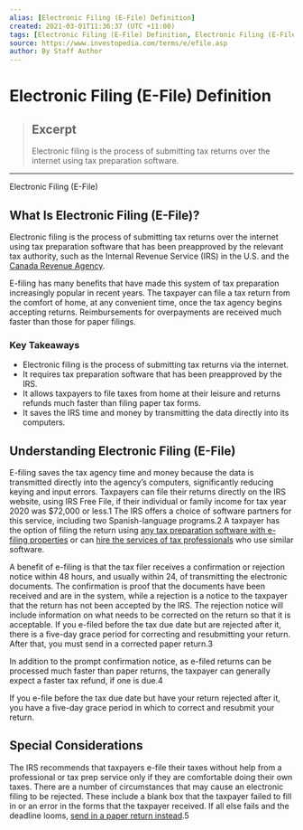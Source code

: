 ```yaml
---
alias: [Electronic Filing (E-File) Definition]
created: 2021-03-01T11:36:37 (UTC +11:00)
tags: [Electronic Filing (E-File) Definition, Electronic Filing (E-File)]
source: https://www.investopedia.com/terms/e/efile.asp
author: By Staff Author
---
```


# Electronic Filing (E-File) Definition

> ## Excerpt
> Electronic filing is the process of submitting tax returns over the internet using tax preparation software.

---

Electronic Filing (E-File)
## What Is Electronic Filing (E-File)?

Electronic filing is the process of submitting tax returns over the internet using tax preparation software that has been preapproved by the relevant tax authority, such as the Internal Revenue Service (IRS) in the U.S. and the [Canada Revenue Agency](https://www.investopedia.com/terms/c/ccra.asp).

E-filing has many benefits that have made this system of tax preparation increasingly popular in recent years. The taxpayer can file a tax return from the comfort of home, at any convenient time, once the tax agency begins accepting returns. Reimbursements for overpayments are received much faster than those for paper filings.

### Key Takeaways

-   Electronic filing is the process of submitting tax returns via the internet.
-   It requires tax preparation software that has been preapproved by the IRS.
-   It allows taxpayers to file taxes from home at their leisure and returns refunds much faster than filing paper tax forms.
-   It saves the IRS time and money by transmitting the data directly into its computers.

## Understanding Electronic Filing (E-File)

E-filing saves the tax agency time and money because the data is transmitted directly into the agency’s computers, significantly reducing keying and input errors. Taxpayers can file their returns directly on the IRS website, using IRS Free File, if their individual or family income for tax year 2020 was $72,000 or less.1 The IRS offers a choice of software partners for this service, including two Spanish-language programs.2 A taxpayer has the option of filing the return using [any tax preparation software with e-filing properties](https://www.investopedia.com/best-tax-software-5069775) or can [hire the services of tax professionals](https://www.investopedia.com/best-tax-preparation-services-5089924) who use similar software.

A benefit of e-filing is that the tax filer receives a confirmation or rejection notice within 48 hours, and usually within 24, of transmitting the electronic documents. The confirmation is proof that the documents have been received and are in the system, while a rejection is a notice to the taxpayer that the return has not been accepted by the IRS. The rejection notice will include information on what needs to be corrected on the return so that it is acceptable. If you e-filed before the tax due date but are rejected after it, there is a five-day grace period for correcting and resubmitting your return. After that, you must send in a corrected paper return.3

In addition to the prompt confirmation notice, as e-filed returns can be processed much faster than paper returns, the taxpayer can generally expect a faster tax refund, if one is due.4

If you e-file before the tax due date but have your return rejected after it, you have a five-day grace period in which to correct and resubmit your return.

## Special Considerations

The IRS recommends that taxpayers e-file their taxes without help from a professional or tax prep service only if they are comfortable doing their own taxes. There are a number of circumstances that may cause an electronic filing to be rejected. These include a blank box that the taxpayer failed to fill in or an error in the forms that the taxpayer received. If all else fails and the deadline looms, [send in a paper return instead](https://www.investopedia.com/federal-tax-forms-4782425).5
